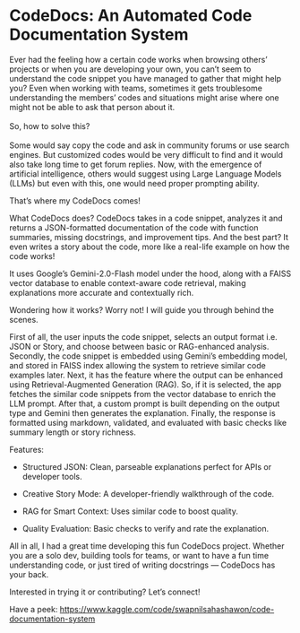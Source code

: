 # CodeDocs: An Automated Code Documentation System
Ever had the feeling how a certain code works when browsing others’ projects or when you are developing your own, you can’t seem to understand the code snippet you have managed to gather that might help you? Even when working with teams, sometimes it gets troublesome understanding the members’ codes and situations might arise where one might not be able to ask that person about it. <br>
<br>
So, how to solve this? <br>
<br>
Some would say copy the code and ask in community forums or use search engines. But customized codes would be very difficult to find and it would also take long time to get forum replies. Now, with the emergence of artificial intelligence, others would suggest using Large Language Models (LLMs) but even with this, one would need proper prompting ability.

That’s where my CodeDocs comes!

What CodeDocs does?
CodeDocs takes in a code snippet, analyzes it and returns a JSON-formatted documentation of the code with function summaries, missing docstrings, and improvement tips. And the best part? It even writes a story about the code, more like a real-life example on how the code works!

It uses Google’s Gemini-2.0-Flash model under the hood, along with a FAISS vector database to enable context-aware code retrieval, making explanations more accurate and contextually rich.

Wondering how it works?
Worry not! I will guide you through behind the scenes.

First of all, the user inputs the code snippet, selects an output format i.e. JSON or Story, and choose between basic or RAG-enhanced analysis. Secondly, the code snippet is embedded using Gemini’s embedding model, and stored in FAISS index allowing the system to retrieve similar code examples later. Next, it has the feature where the output can be enhanced using Retrieval-Augmented Generation (RAG). So, if it is selected, the app fetches the similar code snippets from the vector database to enrich the LLM prompt. After that, a custom prompt is built depending on the output type and Gemini then generates the explanation. Finally, the response is formatted using markdown, validated, and evaluated with basic checks like summary length or story richness.

Features:
- Structured JSON: Clean, parseable explanations perfect for APIs or developer tools.

- Creative Story Mode: A developer-friendly walkthrough of the code.

- RAG for Smart Context: Uses similar code to boost quality.

- Quality Evaluation: Basic checks to verify and rate the explanation.

All in all, I had a great time developing this fun CodeDocs project. Whether you are a solo dev, building tools for teams, or want to have a fun time understanding code, or just tired of writing docstrings — CodeDocs has your back.

Interested in trying it or contributing? Let’s connect!

Have a peek: https://www.kaggle.com/code/swapnilsahashawon/code-documentation-system
